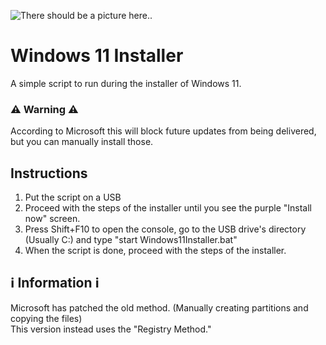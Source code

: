 ![There should be a picture here..](https://i.imgur.com/gXerqaO.png)

# Windows 11 Installer
A simple script to run during the installer of Windows 11.

### ⚠ Warning ⚠
According to Microsoft this will block future updates from being delivered, but you can manually install those.

## Instructions
1. Put the script on a USB
2. Proceed with the steps of the installer until you see the purple "Install now" screen.
3. Press Shift+F10 to open the console, go to the USB drive's directory (Usually C:) and type "start Windows11Installer.bat"
4. When the script is done, proceed with the steps of the installer.

## ℹ Information ℹ
Microsoft has patched the old method. (Manually creating partitions and copying the files)
<br>
This version instead uses the "Registry Method."